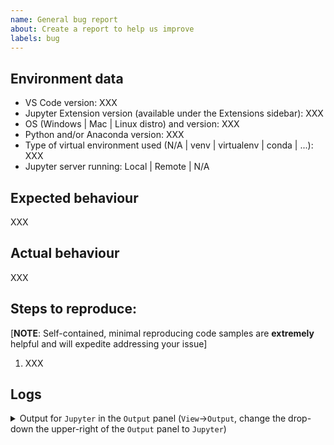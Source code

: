 ```yaml
---
name: General bug report
about: Create a report to help us improve
labels: bug
---
```


<!-- Please search existing issues to avoid creating duplicates. -->

## Environment data

-   VS Code version: XXX
-   Jupyter Extension version (available under the Extensions sidebar): XXX
-   OS (Windows | Mac | Linux distro) and version: XXX
-   Python and/or Anaconda version: XXX
-   Type of virtual environment used (N/A | venv | virtualenv | conda | ...): XXX
-   Jupyter server running: Local | Remote | N/A

## Expected behaviour

XXX

## Actual behaviour

XXX

## Steps to reproduce:

[**NOTE**: Self-contained, minimal reproducing code samples are **extremely** helpful and will expedite addressing your issue]

1. XXX

<!--
Note: If you think a GIF of what is happening would be helpful, consider tools like https://www.cockos.com/licecap/, https://github.com/phw/peek or https://www.screentogif.com/ .
-->

## Logs

<details>

<summary>Output for <code>Jupyter</code> in the <code>Output</code> panel (<code>View</code>→<code>Output</code>, change the drop-down the upper-right of the <code>Output</code> panel to <code>Jupyter</code>)
</summary>

<p>

```
XXX
```

</p>
</details>

